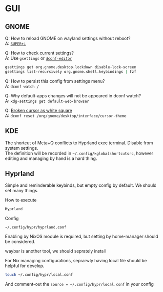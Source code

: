 # GUI

## GNOME

Q: How to reload GNOME on wayland settings without reboot?\
A: [`SUPER+L`](https://superuser.com/a/1740160)

Q: How to check current settings?\
A: Use `gsettings` or [`dconf-editor`](https://wiki.nixos.org/wiki/GNOME)

```bash
gsettings get org.gnome.desktop.lockdown disable-lock-screen
gsettings list-recursively org.gnome.shell.keybindings | fzf
```

Q: How to persist this config from settings menu?\
A: `dconf watch /`

Q: Why default-apps changes will not be appeared in dconf watch?\
A: `xdg-settings get default-web-browser`

Q: [Broken cursor as white square](https://github.com/NixOS/nixpkgs/issues/140505#issuecomment-1637341617)\
A: `dconf reset /org/gnome/desktop/interface/cursor-theme`

## KDE

The shortcut of Meta+Q conflicts to Hyprland exec terminal. Disable from system settings.\
The definition will be recorded in `~/.config/kglobalshortcutsrc`, however editing and managing by hand is a hard thing.

## Hyprland

Simple and reminderable keybinds, but empty config by default. We should set many things.

How to execute

```bash
Hyprland
```

Config

`~/.config/hypr/hyprland.conf`

Enabling by NixOS module is required, but setting by home-manager should be considered.

waybar is another tool, we should seprately install

For Nix managing configurations, seprarwly having local file should be helpful for develop.

```bash
touch ~/.config/hypr/local.conf
```

And comment-out the `source = ~/.config/hypr/local.conf` in your config
